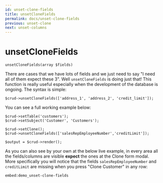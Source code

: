 ```yaml
---
id: unset-clone-fields
title: unsetCloneFields
permalink: docs/unset-clone-fields
previous: unset-clone
next: unset-columns
---
```


# unsetCloneFields


<pre><code class="language-php">unsetCloneFields(array $fields)</code></pre>
There are cases that we have lots of fields and we just need to say "I need all of them expect these 3". Well <code>unsetCloneFields</code> is doing just that! This function is really useful especially when the development of the database is ongoing. The syntax is simple:

<pre><code class="language-php">$crud->unsetCloneFields(['address_1', 'address_2', 'credit_limit']);</code></pre>

You can see a full working example below:

<pre><code class="language-php">$crud->setTable('customers');
$crud->setSubject('Customer', 'Customers');

$crud->setClone();
$crud->unsetCloneFields(['salesRepEmployeeNumber','creditLimit']);

$output = $crud->render();</code></pre>

As you can also see by your own at the below live example, in every area all the fields/columns are visible <strong>expect</strong> the ones at the Clone form modal. More specifically you will notice that the fields <code>salesRepEmployeeNumber</code> and <code>creditLimit</code> are missing when you press "Clone Customer" in any row:

`embed:demo_unset-clone-fields`